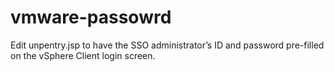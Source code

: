 # vmware-passowrd
Edit unpentry.jsp to have the SSO administrator’s ID and password pre-filled on the vSphere Client login screen.
